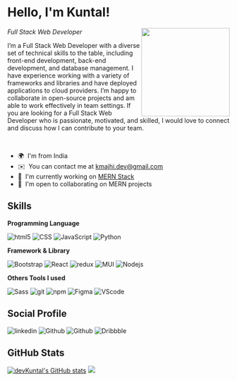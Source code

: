 # Hello, I'm Kuntal!
<img align="right" src="https://media.giphy.com/media/XTcqhnTrnFPw3NHAiY/giphy.gif" width="200">
<p><em>Full Stack Web Developer</em></p>
I’m a Full Stack Web Developer with a diverse set of technical skills to the table, including front-end development, back-end development, and database management. I have experience working with a variety of frameworks and libraries and have deployed applications to cloud providers.
I’m happy to collaborate in open-source projects and am able to work effectively in team settings. If you are looking for a Full Stack Web Developer who is passionate, motivated, and skilled, I would love to connect and discuss how I can contribute to your team.  
<p>&nbsp</p>

* 🌍  I'm from India
* ✉️  You can contact me at [kmajhi.dev@gmail.com](mailto:kmajhi.dev@gmail.com)
* 🚀  I'm currently working on [MERN Stack](http://)  
* 🤝  I'm open to collaborating on MERN projects  

<!-- <hr style="border:0; height:1px; background:#333"> -->

## Skills  
<p><b>Programming Language</b></p>
<p>
    <img alt="html5" src="https://img.shields.io/badge/-HTML5-E34F26?style=flat-square&logo=html5&logoColor=white" />
    <img alt="CSS" src="https://img.shields.io/badge/-CSS3-1572b6?style=flat-square&logo=css3&logoColor=white" />
    <img alt="JavaScript" src="https://img.shields.io/badge/-JavaScript-f7df1e?style=flat-square&logo=javascript&logoColor=white" />
    <img alt="Python" src="https://img.shields.io/badge/-Python-3776ab?style=flat-square&logo=python&logoColor=white" />
</p>
<p><b>Framework & Library</b></p>
<p>
     <img alt="Bootstrap" src="https://img.shields.io/badge/-Bootstrap-1572b6?style=flat-square&logo=bootstrap&logoColor=white" />
     <img alt="React" src="https://img.shields.io/badge/-React-45b8d8?style=flat-square&logo=react&logoColor=white" />
     <img alt="redux" src="https://img.shields.io/badge/-Redux-764ABC?style=flat-square&logo=redux&logoColor=white" />
     <img alt="MUI" src="https://img.shields.io/badge/-MUI-007fff?style=flat-square&logo=mui&logoColor=white" />
     <img alt="Nodejs" src="https://img.shields.io/badge/-Nodejs-43853d?style=flat-square&logo=Node.js&logoColor=white" />
</p>
<p><b>Others Tools I used</b></p>
<p>
    <img alt="Sass" src="https://img.shields.io/badge/-Sass-CC6699?style=flat-square&logo=sass&logoColor=white" />
    <img alt="git" src="https://img.shields.io/badge/-Git-F05032?style=flat-square&logo=git&logoColor=white" />
    <img alt="npm" src="https://img.shields.io/badge/-NPM-CB3837?style=flat-square&logo=npm&logoColor=white" />
    <img alt="Figma" src="https://img.shields.io/badge/-Figma-f24e1e?style=flat-square&logo=figma&logoColor=white" />
    <img alt="VScode" src="https://img.shields.io/badge/-Visual_Studio-5c2d91?style=flat-square&logo=visualstudio&logoColor=white" />
</p>  

## Social Profile  

<p>
    <a herf="https://linkedin.com/in/devkuntal" target="_blank"><img alt="linkedin" src="https://img.shields.io/badge/-Linkedin-0a66c2?style=for-the-badge&logo=linkedin&logoColor=white" /></a>
    <a herf="https://github.com/devkuntal" target="_blank"><img alt="Github" src="https://img.shields.io/badge/GitHub-000?&style=for-the-badge&logo=Github&logoColor=white" /></a>
    <a herf="https://twitter.com/devkuntal" target="_blank"><img alt="Github" src="https://img.shields.io/badge/Twitter-1da1f2?&style=for-the-badge&logo=twitter&logoColor=white" /></a>
    <a herf="https://dribbble.com/devkuntal" target="_blank"><img alt="Dribbble" src="https://img.shields.io/badge/Dribbble-ea4c89?&style=for-the-badge&logo=dribbble&logoColor=white" /></a>
</p>

## GitHub Stats
 
<a href="http://www.github.com/devKuntal"><img src="https://github-readme-stats.vercel.app/api?username=devKuntal&show_icons=true&hide=&count_private=true&title_color=0891b2&text_color=ffffff&icon_color=0891b2&bg_color=1c1917&hide_border=true&show_icons=true" alt="devKuntal's GitHub stats" /></a>
<a href="http://www.github.com/devKuntal"><img src="https://github-readme-streak-stats.herokuapp.com/?user=devKuntal&stroke=ffffff&background=1c1917&ring=0891b2&fire=0891b2&currStreakNum=ffffff&currStreakLabel=0891b2&sideNums=ffffff&sideLabels=ffffff&dates=ffffff&hide_border=true" /></a>

<!---
devKuntal/devKuntal is a ✨ special ✨ repository because its `README.md` (this file) appears on your GitHub profile.
You can click the Preview link to take a look at your changes.
--->
